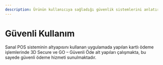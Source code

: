 ```yaml
---
description: Ürünün kullanıcıya sağladığı güvenlik sistemlerini anlatır.
---
```


# Güvenli Kullanım

Sanal POS sisteminin altyapısını kullanan uygulamada yapılan kartlı ödeme işlemlerinde 3D Secure ve GO – Güvenli Öde alt yapıları çalışmakta, bu sayede güvenli ödeme hizmeti sunulmaktadır.

